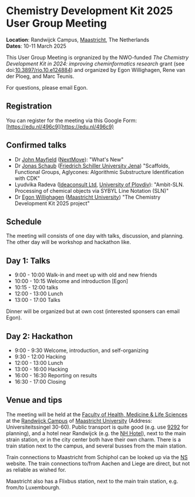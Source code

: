 # Chemistry Development Kit 2025 User Group Meeting

**Location**: Randwijck Campus, [Maastricht](https://en.wikipedia.org/wiki/Maastricht), The Netherlands <br />
**Dates**: 10-11 March 2025

This User Group Meeting is orgnanized by the NWO-funded _The Chemistry Development Kit in 2024: improving cheminformatics research_ grant
(see doi:[10.3897/rio.10.e124884](https://doi.org/10.3897/rio.10.e124884)) and organized by Egon Willighagen, Rene van der Ploeg, and Marc Teunis.

For questions, please email Egon.

## Registration

You can register for the meeting via this Google Form: [https://edu.nl/496c9](https://edu.nl/496c9)

## Confirmed talks

* Dr [John Mayfield](https://orcid.org/0000-0001-7730-2646) ([NextMove](https://www.nextmovesoftware.com/)): "What's New"
* Dr [Jonas Schaub](https://orcid.org/0000-0003-1554-6666) ([Friedrich Schiller University Jena](https://www.uni-jena.de/en/)) "Scaffolds, Functional Groups, Aglycones: Algorithmic Substructure Identification with CDK"
* Lyudvika Radeva ([Ideaconsult Ltd](https://www.ideaconsult.net/), [University of Plovdiv](https://uni-plovdiv.bg/en/)): "Ambit-SLN. Processing of chemical objects via SYBYL Line Notation (SLN)"
* Dr [Egon Willighagen](https://orcid.org/0000-0001-7542-0286) ([Maastricht University](https://www.maastrichtuniversity.nl/)) "The Chemistry Development Kit 2025 project"

## Schedule

The meeting will consists of one day with talks, discussion, and planning. The other day will be workshop and hackathon like.

## Day 1: Talks

* 9:00 - 10:00 Walk-in and meet up with old and new friends
* 10:00 - 10:15 Welcome and introduction [Egon]
* 10:15 - 12:00 talks
* 12:00 - 13:00 Lunch
* 13:00 - 17:00 Talks

Dinner will be organized but at own cost (interested sponsers can email Egon).

## Day 2: Hackathon

* 9:00 - 9:30 Welcome, introduction, and self-organizing
* 9:30 - 12:00 Hacking
* 12:00 - 13:00 Lunch
* 13:00 - 16:00 Hacking
* 16:00 - 16:30 Reporting on results
* 16:30 - 17:00 Closing

## Venue and tips

The meeting will be held at the [Faculty of Health, Medicine & Life Sciences](https://www.google.com/maps/place/Faculty+of+Health,+Medicine+%26+Life+Sciences+-+Maastricht+University/@50.8357256,5.7163979,18.06z/data=!4m6!3m5!1s0x47c0e98471f9df77:0x469545144e970532!8m2!3d50.8364416!4d5.716634!16s%2Fg%2F11cs9yvwcq?entry=ttu&g_ep=EgoyMDI1MDEyMi4wIKXMDSoASAFQAw%3D%3D)
at the [Randwijck Campus](https://www.maastrichtuniversity.nl/file/randwyckcampuspdf)
of [Maastricht University](https://www.maastrichtuniversity.nl/) (Address: Universiteitssingel 30-60).
Public transport is quite good (e.g. use [9292](https://9292.nl/en/) for planning),
and a hotel near Randwijck (e.g. the [NH Hotel](https://www.nh-hotels.com/en/hotel/nh-maastricht/map)),
next to the main strain station, or in the city center both have their own charm. There is a train station
next to the campus, and several busses from the main station.

Train connections to Maastricht from Schiphol can be looked up via the [NS](https://ns.nl/) website.
The train connections to/from Aachen and Liege are direct, but not as reliable as wished for.

Maastricht also has a Flixbus station, next to the main train station, e.g. from/to Luxembourgh.
